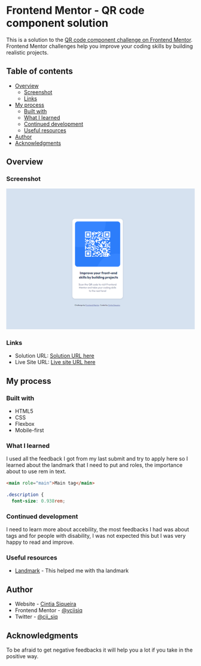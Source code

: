 # Frontend Mentor - QR code component solution

This is a solution to the [QR code component challenge on Frontend Mentor](https://www.frontendmentor.io/challenges/qr-code-component-iux_sIO_H). Frontend Mentor challenges help you improve your coding skills by building realistic projects.

## Table of contents

- [Overview](#overview)
  - [Screenshot](#screenshot)
  - [Links](#links)
- [My process](#my-process)
  - [Built with](#built-with)
  - [What I learned](#what-i-learned)
  - [Continued development](#continued-development)
  - [Useful resources](#useful-resources)
- [Author](#author)
- [Acknowledgments](#acknowledgments)

## Overview

### Screenshot

![](./screenshot/qrcode_view.png)

### Links

- Solution URL: [Solution URL here](https://github.com/ciisiq/challenge-QR-code-component)
- Live Site URL: [Live site URL here](https://your-live-site-url.com)

## My process

### Built with

- HTML5
- CSS
- Flexbox
- Mobile-first

### What I learned

I used all the feedback I got from my last submit and try to apply here so I learned about the landmark that I need to put and roles, the importance about to use rem in text.

```html
<main role="main">Main tag</main>
```

```css
.description {
  font-size: 0.938rem;
```

### Continued development

I need to learn more about accebility, the most feedbacks I had was about tags and for people with disability, I was not expected this but I was very happy to read and improve.

### Useful resources

- [Landmark](https://dequeuniversity.com/rules/axe/4.3/landmark-one-main?application=axeAPI) - This helped me with tha landmark

## Author

- Website - [Cintia Siqueira](https://cisiq.dev/)
- Frontend Mentor - [@yciisiq](https://www.frontendmentor.io/profile/ciisiq)
- Twitter - [@cii_siq](https://twitter.com/Cii_siq)

## Acknowledgments

To be afraid to get negative feedbacks it will help you a lot if you take in the positive way.
